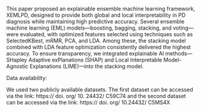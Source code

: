 This paper proposed an explainable ensemble machine learning framework, XEMLPD, designed to provide both global and local interpretability in PD diagnosis while maintaining high predictive accuracy. Several ensemble machine learning (EML) models—boosting, bagging, stacking, and voting—were evaluated, with optimized features selected using techniques such as SelectedKBest, mRMR, PCA, and LDA. Among these, the stacking model combined with LDA feature optimization consistently delivered the highest accuracy. To ensure transparency, we integrated explainable AI methods—SHapley Adaptive exPlanations (SHAP) and Local Interpretable Model-Agnostic Explanations (LIME)—into the stacking model.

Data availability:

We used two publicly available datasets. The first dataset can be accessed via the link: https:// doi. org/ 10. 24432/ C59C74 and the second dataset can be accessed via the link: https:// doi. org/ 10.24432/ C5MS4X
